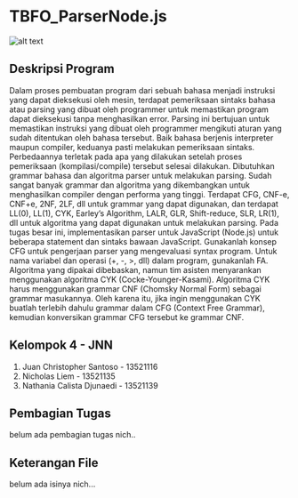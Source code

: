 <h1> <b> TBFO_ParserNode.js </b> </h1>

![alt text](https://devhumor.com/content/uploads/images/March2017/regex.png)

## Deskripsi Program 
<p> Dalam proses pembuatan program dari sebuah bahasa menjadi instruksi yang dapat dieksekusi oleh mesin, terdapat pemeriksaan sintaks bahasa atau parsing yang dibuat oleh programmer untuk memastikan program dapat dieksekusi tanpa menghasilkan error. Parsing ini bertujuan untuk memastikan instruksi yang dibuat oleh programmer mengikuti aturan yang sudah ditentukan oleh bahasa tersebut. Baik bahasa berjenis interpreter maupun compiler, keduanya pasti melakukan pemeriksaan sintaks. Perbedaannya terletak pada apa yang dilakukan setelah proses pemeriksaan (kompilasi/compile) tersebut selesai dilakukan.
Dibutuhkan grammar bahasa dan algoritma parser untuk melakukan parsing. Sudah sangat banyak grammar dan algoritma yang dikembangkan untuk menghasilkan compiler dengan performa yang tinggi. Terdapat CFG, CNF-e, CNF+e, 2NF, 2LF, dll untuk grammar yang dapat digunakan, dan terdapat LL(0), LL(1), CYK, Earley’s Algorithm, LALR, GLR, Shift-reduce, SLR, LR(1), dll untuk algoritma yang dapat digunakan untuk melakukan parsing.
Pada tugas besar ini, implementasikan parser untuk JavaScript (Node.js) untuk beberapa statement dan sintaks bawaan JavaScript. Gunakanlah konsep CFG untuk pengerjaan parser yang mengevaluasi syntax program. Untuk nama variabel dan operasi (+, -, >, dll) dalam program, gunakanlah FA.
Algoritma yang dipakai dibebaskan, namun tim asisten menyarankan menggunakan algoritma CYK (Cocke-Younger-Kasami). Algoritma CYK harus menggunakan grammar CNF (Chomsky Normal Form) sebagai grammar masukannya. Oleh karena itu, jika ingin menggunakan CYK buatlah terlebih dahulu grammar dalam CFG (Context Free Grammar), kemudian konversikan grammar CFG tersebut ke grammar CNF. </p>

<h2> <b> Kelompok 4 - JNN </b> </h2>
<ol>
<li> Juan Christopher Santoso - 13521116
<li> Nicholas Liem - 13521135
<li> Nathania Calista Djunaedi - 13521139
</ol>

<h2> Pembagian Tugas </h2>
<p> belum ada pembagian tugas nich.. </p>

<h2> Keterangan File </h2>
<p> belum ada isinya nich... <p>